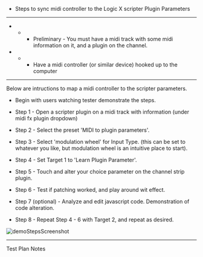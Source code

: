 
* Steps to sync midi controller to the Logic X scripter Plugin Parameters

-------------------------------------------------------------------------------------------------------------

* * * Preliminary - You must have a midi track with some midi information on it, and a plugin on the channel. 
* * * Have a midi controller (or similar device) hooked up to the computer

-------------------------------------------------------------------------------------------------------------

Below are intructions to map a midi controller to the scripter parameters.

* Begin with users watching tester demonstrate the steps.

* Step 1 - Open a scripter plugin on a midi track with information (under midi fx plugin dropdown)

* Step 2 - Select the preset 'MIDI to plugin parameters'.

* Step 3 - Select 'modulation wheel' for Input Type. (this can be set to whatever you like, but modulation wheel is
an intuitive place to start).

* Step 4 - Set Target 1 to 'Learn Plugin Parameter'.

* Step 5 - Touch and alter your choice parameter on the channel strip plugin.

* Step 6 - Test if patching worked, and play around wit effect.

* Step 7 (optional) - Analyze and edit javascript code. Demonstration of code alteration.

* Step 8 - Repeat Step 4 - 6 with Target 2, and repeat as desired.


![demoStepsScreenshot](https://user-images.githubusercontent.com/103617658/226141157-8716ce39-705d-479a-9375-9742abe85662.jpg)


-------------------------------------------------------------------------------------------------------------

Test Plan Notes

